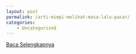 ```yaml
---
layout: post
permalink: /arti-mimpi-melihat-masa-lalu-pacar/
categories:
    - Uncategorized
---
```


[Baca Selengkapnya](/10)